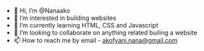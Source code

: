 - 👋 Hi, I’m @Nanaako
- 👀 I’m interested in building websites
- 🌱 I’m currently learning HTML, CSS and Javascript
- 💞️ I’m looking to collaborate on anything related builing a website
- 📫 How to reach me by email - akofyani.nana@gmail.com

<!---
Nanaako/Nanaako is a ✨ special ✨ repository because its `README.md` (this file) appears on your GitHub profile.
You can click the Preview link to take a look at your changes.
--->
